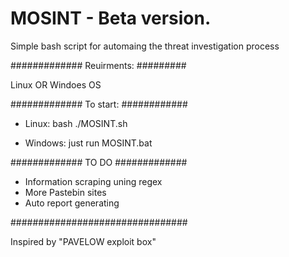 # MOSINT - Beta version.

Simple bash script for automaing the threat investigation process 

#############
Reuirments:
#########

Linux OR Windoes OS

#############
To start:
############

* Linux:
bash ./MOSINT.sh

* Windows:
 just run MOSINT.bat

#############
TO DO
#############

* Information scraping uning regex
* More Pastebin sites
* Auto report generating

################################


Inspired by "PAVELOW exploit box"

